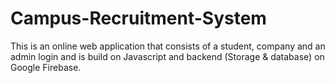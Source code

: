# Campus-Recruitment-System
This is an online web application that consists of a student, company and an admin login and is build on Javascript and backend (Storage &amp; database) on Google Firebase. 

